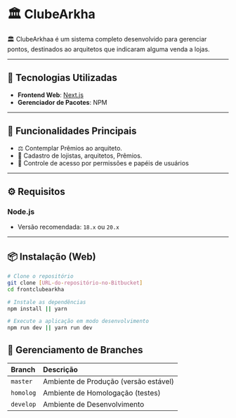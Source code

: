 # 🏛️ ClubeArkha

🏛️ ClubeArkhaa é um sistema completo desenvolvido para gerenciar pontos, destinados ao arquitetos que indicaram alguma venda a lojas.

---
## 🚀 Tecnologias Utilizadas

* **Frontend Web**: [Next.js](https://nextjs.org/)
* **Gerenciador de Pacotes**: NPM
---

## 🧩 Funcionalidades Principais

* ⚖️ Contemplar Prêmios ao arquiteto.
* 👥 Cadastro de lojistas, arquitetos, Prêmios. 
* 🔐 Controle de acesso por permissões e papéis de usuários

---

## ⚙️ Requisitos

### Node.js

* Versão recomendada: `18.x` ou `20.x`
---

## 📦 Instalação (Web)

```bash
# Clone o repositório
git clone [URL-do-repositório-no-Bitbucket]
cd frontclubearkha

# Instale as dependências
npm install || yarn 

# Execute a aplicação em modo desenvolvimento
npm run dev || yarn run dev
```

## 🌿 Gerenciamento de Branches

| Branch | Descrição |
| :--------------- | :------------------------------ |
| `master` | Ambiente de Produção (versão estável) |
| `homolog` | Ambiente de Homologação (testes) |
| `develop` | Ambiente de Desenvolvimento  |

